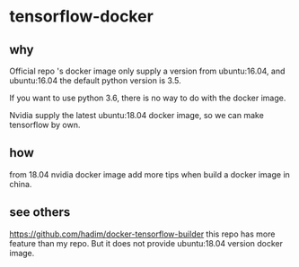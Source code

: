 # tensorflow-docker


## why 
Official repo 's docker image only supply a version from ubuntu:16.04, and ubuntu:16.04 the default python version is 3.5.

If you want to use python 3.6, there is no way to do with the docker image.

Nvidia supply the latest ubuntu:18.04 docker image, so we can make tensorflow by own.


## how
from 18.04 nvidia docker image
add more tips when build a docker image in china.



## see others
https://github.com/hadim/docker-tensorflow-builder 
this repo has more feature than my repo. But it does not provide ubuntu:18.04 version docker image.


